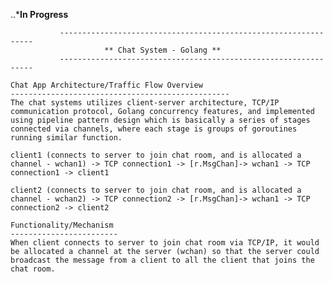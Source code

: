 ..***In Progress**

	 	 	   ----------------------------------------------------------------
	     	    	     ** Chat System - Golang **
	  	 	   ----------------------------------------------------------------

```text
Chat App Architecture/Traffic Flow Overview
-------------------------------------------------
The chat systems utilizes client-server architecture, TCP/IP communication protocol, Golang concurrency features, and implemented using pipeline pattern design which is basically a series of stages connected via channels, where each stage is groups of goroutines running similar function.

client1 (connects to server to join chat room, and is allocated a channel - wchan1) -> TCP connection1 -> [r.MsgChan]-> wchan1 -> TCP connection1 -> client1
                                                                                
client2 (connects to server to join chat room, and is allocated a channel - wchan2) -> TCP connection2 -> [r.MsgChan]-> wchan1 -> TCP connection2 -> client2                                                                                           
```

```text
Functionality/Mechanism
------------------------
When client connects to server to join chat room via TCP/IP, it would be allocated a channel at the server (wchan) so that the server could broadcast the message from a client to all the client that joins the chat room. 
```
